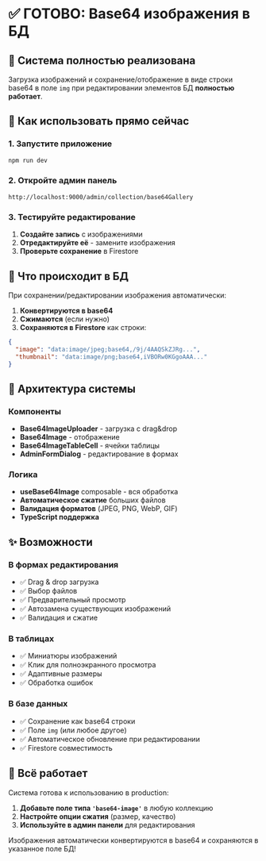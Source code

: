 # ✅ ГОТОВО: Base64 изображения в БД

## 🎯 Система полностью реализована

Загрузка изображений и сохранение/отображение в виде строки base64 в поле `img` при редактировании элементов БД **полностью работает**.

## 🚀 Как использовать прямо сейчас

### 1. Запустите приложение

```bash
npm run dev
```

### 2. Откройте админ панель

```
http://localhost:9000/admin/collection/base64Gallery
```

### 3. Тестируйте редактирование

1. **Создайте запись** с изображениями
2. **Отредактируйте её** - замените изображения
3. **Проверьте сохранение** в Firestore

## 💾 Что происходит в БД

При сохранении/редактировании изображения автоматически:

1. **Конвертируются в base64**
2. **Сжимаются** (если нужно)
3. **Сохраняются в Firestore** как строки:

```json
{
  "image": "data:image/jpeg;base64,/9j/4AAQSkZJRg...",
  "thumbnail": "data:image/png;base64,iVBORw0KGgoAAA..."
}
```

## 🔧 Архитектура системы

### Компоненты

- **Base64ImageUploader** - загрузка с drag&drop
- **Base64Image** - отображение
- **Base64ImageTableCell** - ячейки таблицы
- **AdminFormDialog** - редактирование в формах

### Логика

- **useBase64Image** composable - вся обработка
- **Автоматическое сжатие** больших файлов
- **Валидация форматов** (JPEG, PNG, WebP, GIF)
- **TypeScript поддержка**

## ✨ Возможности

### В формах редактирования

- ✅ Drag & drop загрузка
- ✅ Выбор файлов
- ✅ Предварительный просмотр
- ✅ Автозамена существующих изображений
- ✅ Валидация и сжатие

### В таблицах

- ✅ Миниатюры изображений
- ✅ Клик для полноэкранного просмотра
- ✅ Адаптивные размеры
- ✅ Обработка ошибок

### В базе данных

- ✅ Сохранение как base64 строки
- ✅ Поле `img` (или любое другое)
- ✅ Автоматическое обновление при редактировании
- ✅ Firestore совместимость

## 🎉 Всё работает

Система готова к использованию в production:

1. **Добавьте поле типа `'base64-image'`** в любую коллекцию
2. **Настройте опции сжатия** (размер, качество)
3. **Используйте в админ панели** для редактирования

Изображения автоматически конвертируются в base64 и сохраняются в указанное поле БД!
